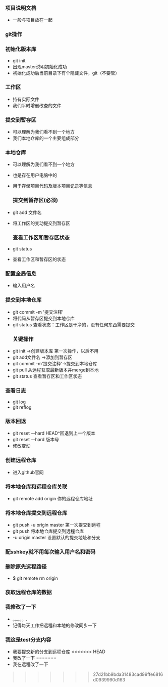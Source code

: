 ### 项目说明文档
- 一般与项目放在一起
### git操作

### 初始化版本库
- git init
- 出现master说明初始化成功
- 初始化成功后当前目录下有个隐藏文件，git（不要管）
### 工作区
- 持有实际文件
- 我们平时增删改查的文件
  
### 提交到暂存区
- 可以理解为我们看不到一个地方
- 我们本地仓库的一个主要组成部分
### 本地仓库
- 可以理解为我们看不到一个地方
- 也是存在用户电脑中的
- 用于存储项目代码及版本项目记录等信息
  ### 提交到暂存区(必须)

- git add 文件名
- 将工作区的变动提交到暂存区
  ### 查看工作区和暂存区状态
- git status
- 查看工作区和暂存区的状态
### 配置全局信息
- 输入用户名
### 提交到本地仓库
- git commit -m '提交注释'
- 将代码从暂存区提交到本地仓库
- git status 查看状态：工作区是干净的，没有任何东西需要提交
  ### 关键操作
- git init ->创建版本库   第一次操作，以后不用
- git add文件名 ->添加到暂存区
- git commit -m'提交注释'->提交到本地仓库
- git pull  从远程获取最新版本并merge到本地
- git status 查看暂存区和工作区状态
### 查看日志
- git log
- git reflog
### 版本回退
- git reset --hard HEAD^回退到上一个版本
- git reset --hard 版本号
- 修改变动
### 创建远程仓库
- 进入github官网
### 将本地仓库和远程仓库关联
- git remote add origin 你的远程仓库地址
### 将本地仓库提交到远程仓库
- git push -u origin master  第一次提交到远程
- git push 将本地仓库提交到远程仓库
- -u origin master 设置默认的提交地址和分支
### 配sshkey就不用每次输入用户名和密码
### 删除原先远程路径
- $ git remote rm origin
### 获取远程仓库的数据
### 我修改了一下
- 。。。。。.
- 记得每天工作把远程和本地的修改同步一下
### 我这是test分支内容
- 我要提交新的分支到远程仓库
<<<<<<< HEAD
- 我改了一下
=======
- 我在远程改了一下
>>>>>>> 27d21bb9bda31483cad99ffe6816d0939990d163
